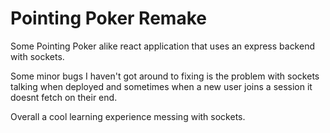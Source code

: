 
# Pointing Poker Remake

Some Pointing Poker alike react application that uses an express backend with sockets.  

Some minor bugs I haven't got around to fixing is the problem with sockets talking when deployed and sometimes when a new user joins a session it doesnt fetch on their end.

Overall a cool learning experience messing with sockets.


